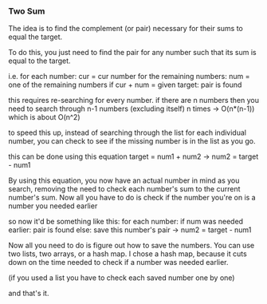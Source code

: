 ### Two Sum

The idea is to find the complement (or pair) necessary for their sums to equal the target.

To do this, you just need to find the pair for any number such that its sum is equal to the target.

i.e. for each number:
        cur = cur number
        for the remaining numbers:
            num = one of the remaining numbers
            if cur + num = given target:
                pair is found

this requires re-searching for every number. if there are n numbers then you need to search through n-1 numbers (excluding itself) n times -> O(n*(n-1)) which is about O(n^2)

to speed this up, instead of searching through the list for each individual number, you can check to see if the missing number is in the list as you go.

this can be done using this equation
target = num1 + num2 -> num2 = target - num1

By using this equation, you now have an actual number in mind as you search, removing the need to check each number's sum to the current number's sum. Now all you have to do is check if the number you're on is a number you needed earlier

so now it'd be something like this:
for each number:
    if num was needed earlier:
        pair is found
    else:
        save this number's pair -> num2 = target - num1

Now all you need to do is figure out how to save the numbers. You can use two lists, two arrays, or a hash map. I chose a hash map, because it cuts down on the time needed to check if a number was needed earlier.

(if you used a list you have to check each saved number one by one)

and that's it.